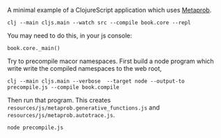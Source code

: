 A minimal example of a ClojureScript application which uses [Metaprob](https://github.com/probcomp/metaprob).

    clj --main cljs.main --watch src --compile book.core --repl

You may need to do this, in your js console:

    book.core._main()

Try to precompile macor namespaces. First build a node program which write write the compiled namespaces to the web root,

    clj --main cljs.main --verbose  --target node --output-to precompile.js --compile book.compile

Then run that program. This creates `resources/js/metaprob.generative_functions.js` and `resources/js/metaprob.autotrace.js`.

    node precompile.js
